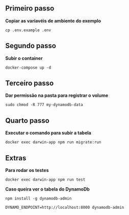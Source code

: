 ## Primeiro passo

**Copiar as variavéis de ambiente do exemplo**

`cp .env.example .env`

## Segundo passo

**Subir o container**

`docker-compose up -d`

## Terceiro passo

**Dar permissão na pasta para registrar o volume**

`sudo chmod -R 777 my-dynamodb-data`

## Quarto passo

**Executar o comando para subir a tabela**

`docker exec darwin-app npm run migrate:run`

## Extras

**Para rodar os testes**

`docker exec darwin-app npm run test`

**Caso queira ver o tabela do DynamoDb**

`npm install -g dynamodb-admin`

`DYNAMO_ENDPOINT=http://localhost:8000 dynamodb-admin`
